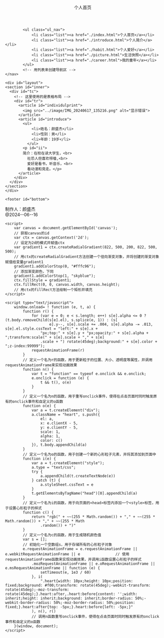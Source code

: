 <html lang="en">
<head>
    <meta charset="UTF-8">
    <meta name="viewport" content="width=device-width, initial-scale=1.0">
    <title>个人首页</title>
    <link rel="stylesheet" href="../css/main.css"><!-- 链接首页的css -->
</head>
<body>
<!-- 主体布局是凝胶布局 -->
    <canvas id="canvas" height="1000" width="1644"></canvas>
    <!-- 创建一个画布 -->
<!-- 页眉区 -->
<!-- begin -->
    <header id="top">
      个人首页
    </header>
<!-- end -->
<!-- 导航区 -->
<!-- begin -->
    <nav id="nav">

            <ul class="ul_nav">
                <li class="list"><a href="./index.html">个人首页</a></li>               
                <li class="list"><a href="./introduce.html">个人简介</a></li>
                <li class="list"><a href="./habit.html">个人爱好</a></li>
                <li class="list"><a href="./picture.html">生活快照</a></li>
                <li class="list"><a href="./career.html">我的童年</a></li>
            </ul>
            <!-- 用列表来创建导航区 -->
    </nav>
<!-- end --> 
<!-- 内容区 -->
<!-- begin -->
    <div id="layout">
    <section id="inner">
      <div id="tc">
        <!-- 这里使用的是表格布局 -->
        <div id="tr">
          <article id="individulprint">
            <img src="../image/IMG_20240617_135216.png" alt="显示错误">
          </article>
          <article id="introduce">
            <ul>
                <li>姓名：颜盛杰</li>
                <li>性别：男</li>
                <li>年龄：19岁</li>
              </ul>
            <p id="ii">
            简介：在校在读大学生，<br>
              社恐人但喜欢唠嗑,<br>
              爱好是看书，听音乐，<br>
              看动漫和竞走。</p>
          </article>
        </div>
      </div>
    </section>
    </div>
<!-- end --> 
<!-- 页脚区 -->
<!-- begin -->
    <footer id="bottom">
制作人：颜盛杰<br>
@2024--06--16
    </footer>
<!-- end --> 
<!-- canvas脚本区 -->
<!-- begin -->
    <script>
        var canvas = document.getElementById('canvas');
        // 获取canvas的id
        var ctx = canvas.getContext('2d');
        // 设定为2d的模式并赋值ctx
        var gradient1 = ctx.createRadialGradient(822, 500, 200, 822, 500, 500);
        // 用ctx的createRadialGradient方法创建一个径向渐变对象，并将创建的渐变对象赋值给变量gradient1
        gradient1.addColorStop(0, "#fffc96");
        // 添加渐变颜色，下同
        gradient1.addColorStop(1, "skyblue");
        ctx.fillStyle = gradient1;
        ctx.fillRect(0, 0, canvas.width, canvas.height);
        // 用ctx的fillRect方法绘制一个矩形并填充
    </script>
<!-- end -->
<!-- js脚本区 -->
<!-- begin -->
    <script type="text/javascript">
        window.onload= ! function (e, t, a) {
            function r() {
                for (var e = 0; e < s.length; e++) s[e].alpha <= 0 ? (t.body.removeChild(s[e].el), s.splice(e, 1)) : (s[
                        e].y--, s[e].scale += .004, s[e].alpha -= .013, s[e].el.style.cssText = "left:" + s[e].x +
                    "px;top:" + s[e].y + "px;opacity:" + s[e].alpha + ";transform:scale(" + s[e].scale + "," + s[e]
                    .scale + ") rotate(45deg);background:" + s[e].color + ";z-index:99999");
                requestAnimationFrame(r)
            }
            // 定义一个名为r的函数，用于更新粒子的位置、大小、透明度等属性，并调用requestAnimationFrame来实现动画效果
            function n() {
                var t = "function" == typeof e.onclick && e.onclick;
                e.onclick = function (e) {
                    t && t(), o(e)
                }
            }
            // 定义一个名为n的函数，用于重写onclick事件，使得在点击页面时同时触发原有的onclick事件和自定义的o函数
            function o(e) {
                var a = t.createElement("div");
                a.className = "heart", s.push({
                    el: a,
                    x: e.clientX - 5,
                    y: e.clientY - 5,
                    scale: 1,
                    alpha: 1,
                    color: c()
                }), t.body.appendChild(a)
            }
            // 定义一个名为o的函数，用于创建一个新的心形粒子元素，并将其添加到页面中
            function i(e) {
                var a = t.createElement("style");
                a.type = "text/css";
                try {
                    a.appendChild(t.createTextNode(e))
                } catch (t) {
                    a.styleSheet.cssText = e
                }
                t.getElementsByTagName("head")[0].appendChild(a)
            }
            // 定义一个名为i的函数，用于向页面的<head>标签内添加一个<style>标签，用于设置心形粒子的样式
            function c() {
                return "rgb(" + ~~(255 * Math.random()) + "," + ~~(255 * Math.random()) + "," + ~~(255 * Math
                    .random()) + ")"
            }
            // 定义一个名为c的函数，用于生成随机颜色值
            var s = [];
            // 初始化一个空数组s，用于存储所有的心形粒子对象
            e.requestAnimationFrame = e.requestAnimationFrame || e.webkitRequestAnimationFrame || e                // 使用requestAnimationFrame函数来实现动画效果，并调用i函数设置心形粒子的样式
                .mozRequestAnimationFrame || e.oRequestAnimationFrame || e.msRequestAnimationFrame || function (e) {
                    setTimeout(e, 1e3 / 60)
                }, i(
                    ".heart{width: 10px;height: 10px;position: fixed;background: #f00;transform: rotate(45deg);-webkit-transform: rotate(45deg);-moz-transform: rotate(45deg);}.heart:after,.heart:before{content: '';width: inherit;height: inherit;background: inherit;border-radius: 50%;-webkit-border-radius: 50%;-moz-border-radius: 50%;position: fixed;}.heart:after{top: -5px;}.heart:before{left: -5px;}"
                ), n(), r()
                // 调用n函数重写onclick事件，使得在点击页面时同时触发原有的onclick事件和自定义的o函数
        }(window, document);
    </script>
<!-- end -->
</body>
</html>
